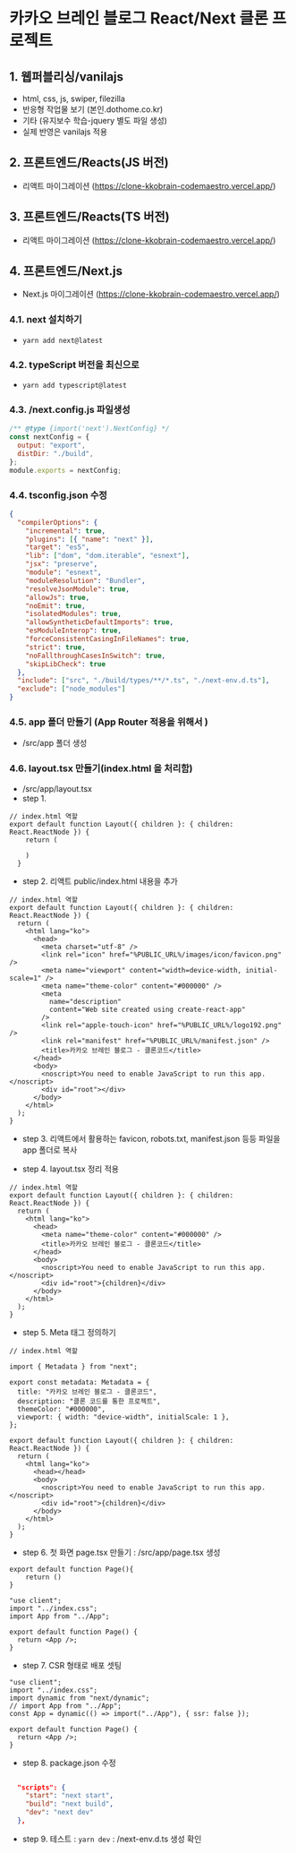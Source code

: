 # 카카오 브레인 블로그 React/Next 클론 프로젝트

## 1. 웹퍼블리싱/vanilajs

- html, css, js, swiper, filezilla
- 반응형 작업물 보기 (본인.dothome.co.kr)
- 기타 (유지보수 학습-jquery 별도 파일 생성)
- 실제 반영은 vanilajs 적용

## 2. 프론트엔드/Reacts(JS 버전)

- 리액트 마이그레이션 (https://clone-kkobrain-codemaestro.vercel.app/)

## 3. 프론트엔드/Reacts(TS 버전)

- 리액트 마이그레이션 (https://clone-kkobrain-codemaestro.vercel.app/)

## 4. 프론트엔드/Next.js

- Next.js 마이그레이션 (https://clone-kkobrain-codemaestro.vercel.app/)

### 4.1. next 설치하기

- `yarn add next@latest`

### 4.2. typeScript 버전을 최신으로

- `yarn add typescript@latest`

### 4.3. /next.config.js 파일생성

```js
/** @type {import('next').NextConfig} */
const nextConfig = {
  output: "export",
  distDir: "./build",
};
module.exports = nextConfig;
```

### 4.4. tsconfig.json 수정

```json
{
  "compilerOptions": {
    "incremental": true,
    "plugins": [{ "name": "next" }],
    "target": "es5",
    "lib": ["dom", "dom.iterable", "esnext"],
    "jsx": "preserve",
    "module": "esnext",
    "moduleResolution": "Bundler",
    "resolveJsonModule": true,
    "allowJs": true,
    "noEmit": true,
    "isolatedModules": true,
    "allowSyntheticDefaultImports": true,
    "esModuleInterop": true,
    "forceConsistentCasingInFileNames": true,
    "strict": true,
    "noFallthroughCasesInSwitch": true,
    "skipLibCheck": true
  },
  "include": ["src", "./build/types/**/*.ts", "./next-env.d.ts"],
  "exclude": ["node_modules"]
}
```

### 4.5. app 폴더 만들기 (App Router 적용을 위해서 )

- /src/app 폴더 생성

### 4.6. layout.tsx 만들기(index.html 을 처리함)

- /src/app/layout.tsx
- step 1.

```tsx
// index.html 역할
export default function Layout({ children }: { children: React.ReactNode }) {
    return (

    )
  }
```

- step 2. 리액트 public/index.html 내용을 추가

```tsx
// index.html 역할
export default function Layout({ children }: { children: React.ReactNode }) {
  return (
    <html lang="ko">
      <head>
        <meta charset="utf-8" />
        <link rel="icon" href="%PUBLIC_URL%/images/icon/favicon.png" />
        <meta name="viewport" content="width=device-width, initial-scale=1" />
        <meta name="theme-color" content="#000000" />
        <meta
          name="description"
          content="Web site created using create-react-app"
        />
        <link rel="apple-touch-icon" href="%PUBLIC_URL%/logo192.png" />
        <link rel="manifest" href="%PUBLIC_URL%/manifest.json" />
        <title>카카오 브레인 블로그 - 클론코드</title>
      </head>
      <body>
        <noscript>You need to enable JavaScript to run this app.</noscript>
        <div id="root"></div>
      </body>
    </html>
  );
}
```

- step 3. 리액트에서 활용하는 favicon, robots.txt, manifest.json 등등 파일을 app 폴더로 복사

- step 4. layout.tsx 정리 적용

```tsx
// index.html 역할
export default function Layout({ children }: { children: React.ReactNode }) {
  return (
    <html lang="ko">
      <head>
        <meta name="theme-color" content="#000000" />
        <title>카카오 브레인 블로그 - 클론코드</title>
      </head>
      <body>
        <noscript>You need to enable JavaScript to run this app.</noscript>
        <div id="root">{children}</div>
      </body>
    </html>
  );
}
```

- step 5. Meta 태그 정의하기

```tsx
// index.html 역할

import { Metadata } from "next";

export const metadata: Metadata = {
  title: "카카오 브레인 블로그 - 클론코드",
  description: "클론 코드를 통한 프로젝트",
  themeColor: "#000000",
  viewport: { width: "device-width", initialScale: 1 },
};

export default function Layout({ children }: { children: React.ReactNode }) {
  return (
    <html lang="ko">
      <head></head>
      <body>
        <noscript>You need to enable JavaScript to run this app.</noscript>
        <div id="root">{children}</div>
      </body>
    </html>
  );
}
```

- step 6. 첫 화면 page.tsx 만들기
  : /src/app/page.tsx 생성

```tsx
export default function Page(){
    return ()
}
```

```tsx
"use client";
import "../index.css";
import App from "../App";

export default function Page() {
  return <App />;
}
```

- step 7. CSR 형태로 배포 셋팅

```tsx
"use client";
import "../index.css";
import dynamic from "next/dynamic";
// import App from "../App";
const App = dynamic(() => import("../App"), { ssr: false });

export default function Page() {
  return <App />;
}
```

- step 8. package.json 수정

```json

  "scripts": {
    "start": "next start",
    "build": "next build",
    "dev": "next dev"
  },

```

- step 9. 테스트
  : `yarn dev`
  : /next-env.d.ts 생성 확인
